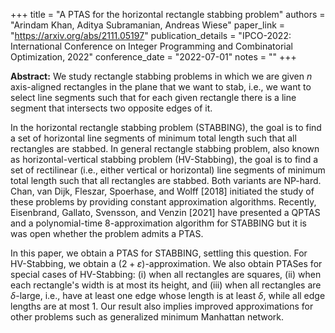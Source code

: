 +++
title = "A PTAS for the horizontal rectangle stabbing problem"
authors = "Arindam Khan, Aditya Subramanian, Andreas Wiese"
paper_link = "https://arxiv.org/abs/2111.05197"
publication_details = "IPCO-2022: International Conference on Integer Programming and Combinatorial Optimization, 2022"
conference_date = "2022-07-01"
notes = ""
+++

<b>Abstract:</b>
We study rectangle stabbing problems in which we are given $n$ axis-aligned rectangles in the plane that we want to stab, i.e., we want to select line segments such that for each given rectangle there is a line segment that intersects two opposite edges of it.

In the horizontal rectangle stabbing problem (STABBING), the goal is to find a set of horizontal line segments of minimum total length such that all rectangles are stabbed. In general rectangle stabbing problem, also known as horizontal-vertical stabbing problem (HV-Stabbing), the goal is to find a set of rectilinear (i.e., either vertical or horizontal) line segments of minimum total length such that all rectangles are stabbed. Both variants are NP-hard. Chan, van Dijk, Fleszar, Spoerhase, and Wolff [2018] initiated the study of these problems by providing constant approximation algorithms. Recently, Eisenbrand, Gallato, Svensson, and Venzin [2021] have presented a QPTAS and a polynomial-time $8$-approximation algorithm for STABBING but it is was open whether the problem admits a PTAS.

In this paper, we obtain a PTAS for STABBING, settling this question. For HV-Stabbing, we obtain a $(2+\varepsilon)$-approximation. We also obtain PTASes for special cases of HV-Stabbing: (i) when all rectangles are squares, (ii) when each rectangle's width is at most its height, and (iii) when all rectangles are $\delta$-large, i.e., have at least one edge whose length is at least $\delta$, while all edge lengths are at most $1$. Our result also implies improved approximations for other problems such as generalized minimum Manhattan network. 

